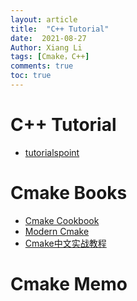 ```yaml
---
layout: article
title:  "C++ Tutorial"
date:  2021-08-27 
Author: Xiang Li
tags: [Cmake，C++]
comments: true
toc: true
---
```


# C++ Tutorial

* [tutorialspoint](https://www.tutorialspoint.com/cplusplus/)

# Cmake Books

* [Cmake Cookbook](https://www.bookstack.cn/read/CMake-Cookbook/README.md)
* [Modern Cmake](https://www.bookstack.cn/read/modern-cmake/README.md)
* [Cmake中文实战教程](https://brightxiaohan.github.io/CMakeTutorial/)

# Cmake Memo
